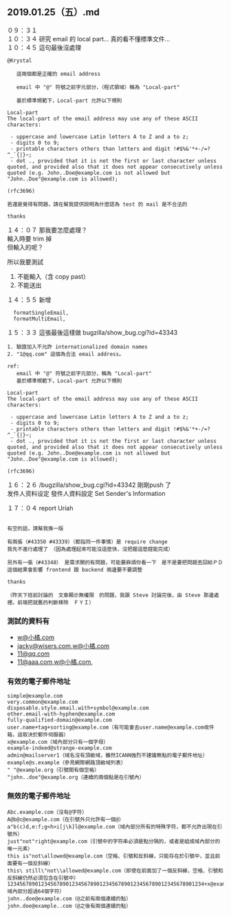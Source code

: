 ## 2019.01.25（五）.md

０９：３１  
１０：３４ 研究 email 的 local part...  真的看不懂標準文件...  
１０：４５ 這句最後沒處理  
```
@Krystal
  
   這兩個都是正確的 email address

   email 中 "@" 符號之前字元部分，（程式領域）稱為 "Local-part" 

   基於標準規範下，Local-part 允許以下規則

Local-part
The local-part of the email address may use any of these ASCII characters:

 - uppercase and lowercase Latin letters A to Z and a to z;
 - digits 0 to 9;
 - printable characters others than letters and digit !#$%&'*+-/=?^_`{|}~;
 - dot ., provided that it is not the first or last character unless quoted, and provided also that it does not appear consecutively unless quoted (e.g. John..Doe@example.com is not allowed but "John..Doe"@example.com is allowed);

(rfc3696)

若還是覺得有問題，請在幫我提供說明為什麼認為 test 的 mail 是不合法的

thanks
```

１４：０７ 那我要怎麼處理？  
輸入時要 trim 掉  
但輸入的呢？  

所以我要測試  
 1. 不能輸入（含 copy past）  
 2. 不能送出  

１４：５５ 新增   
```
  formatSingleEmail,
  formatMultiEmail,
```

１５：３３ 這張最後這樣做 bugzilla/show_bug.cgi?id=43343  
```
1. 驗證加入不允許 internationalized domain names 
2. "1@qq.com" 這個為合法 email address。

ref:
   email 中 "@" 符號之前字元部分，稱為 "Local-part" 
   基於標準規範下，Local-part 允許以下規則

Local-part
The local-part of the email address may use any of these ASCII characters:

 - uppercase and lowercase Latin letters A to Z and a to z;
 - digits 0 to 9;
 - printable characters others than letters and digit !#$%&'*+-/=?^_`{|}~;
 - dot ., provided that it is not the first or last character unless quoted, and provided also that it does not appear consecutively unless quoted (e.g. John..Doe@example.com is not allowed but "John..Doe"@example.com is allowed);

(rfc3696)
```


１６：２６ /bugzilla/show_bug.cgi?id=43342 剛剛push 了  
发件人资料设定	發件人資料設定 	Set Sender's Information   

１７：０４ report Uriah  
```

有空的話，請幫我推一版

有兩張（#43350 #43339）（都指同一件事情）是 require change
我先不進行處理了　（因為處理起來可能沒這麼快，沒把握這麼趕能完成）

另外有一張（#43348） 是需求開的有問題，可能要麻煩你看一下　是不是要把問題丟回給ＰＤ
這個結果會影響 frontend 跟 backend 兩邊要不要調整

thanks

（昨天下班前討論的　文章顯示無權限　的問題，我跟 Steve 討論完後，由 Steve 那邊處裡。前端把就舊的判斷移除　ＦＹＩ）
```


### 測試的資料有

 - w@小橘.com
 - jacky@wisers.com,w@小橘.com
 - 11@qq.com
 - 11@aaa.com,w@小橘.com,

### 有效的電子郵件地址
```
simple@example.com
very.common@example.com
disposable.style.email.with+symbol@example.com
other.email-with-hyphen@example.com
fully-qualified-domain@example.com
user.name+tag+sorting@example.com（有可能會去user.name@example.com收件箱，這取決於郵件伺服器）
x@example.com（域內部分只有一個字母）
example-indeed@strange-example.com
admin@mailserver1（域名沒有頂級域，雖然ICANN強烈不建議無點的電子郵件地址）
example@s.example（參見網際網路頂級域列表）
" "@example.org（引號間有個空格）
"john..doe"@example.org（連續的兩個點是在引號內）
```
### 無效的電子郵件地址
```
Abc.example.com（沒有@字符）
A@b@c@example.com（在引號外只允許有一個@）
a"b(c)d,e:f;g<h>i[j\k]l@example.com（域內部分所有的特殊字符，都不允許出現在引號外）
just"not"right@example.com（引號中的字符串必須是點分隔的，或者是組成域內部分的唯一元素）
this is"not\allowed@example.com（空格、引號和反斜線，只能存在於引號中，並且前面要有一個反斜線）
this\ still\"not\\allowed@example.com（即使在前面加了一個反斜線，空格、引號和反斜線仍然必須包含在引號中）
1234567890123456789012345678901234567890123456789012345678901234+x@example.com域內部分超過64個字符）
john..doe@example.com（@之前有兩個連續的點）
john.doe@example..com（@之後有兩個連續的點）
```

